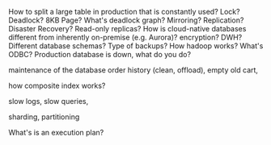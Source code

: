 How to split a large table in production that is constantly used?
Lock? Deadlock? 8KB Page? What's deadlock graph?
Mirroring? Replication?
Disaster Recovery? 
Read-only replicas?
How is cloud-native databases different from inherently on-premise (e.g. Aurora)?
encryption?
DWH? Different database schemas?
Type of backups?
How hadoop works?
What's ODBC?
Production database is down, what do you do?

maintenance of the database 
order history (clean, offload), empty old cart,


how composite index works?


slow logs, slow queries, 


sharding, partitioning


What's is an execution plan?